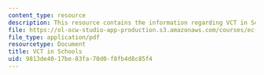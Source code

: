 ```yaml
---
content_type: resource
description: This resource contains the information regarding VCT in Schools.
file: https://ol-ocw-studio-app-production.s3.amazonaws.com/courses/ec-s11-engineering-capacity-in-community-based-healthcare-fall-2005/9813de4017be83fa70d0f8fb4d8c85f4_MITEC_S11F05_vct_in_schools.pdf
file_type: application/pdf
resourcetype: Document
title: VCT in Schools
uid: 9813de40-17be-83fa-70d0-f8fb4d8c85f4
---
```

